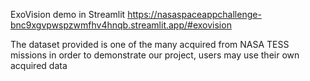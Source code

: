 ExoVision demo in Streamlit 
https://nasaspaceappchallenge-bnc9xgvpwspzwmfhv4hnqb.streamlit.app/#exovision

The dataset provided is one of the many acquired from NASA TESS missions in order to demonstrate our project, users may use their own acquired data 
